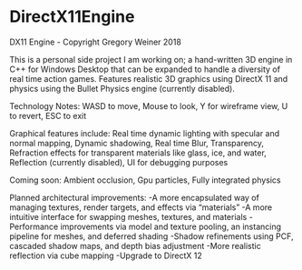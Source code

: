 # DirectX11Engine

DX11 Engine - Copyright Gregory Weiner 2018

This is a personal side project I am working on; a hand-written 3D engine in C++ for 
Windows Desktop that can be expanded to handle a diversity of real time action games. 
Features realistic 3D graphics using DirectX 11 and physics using the Bullet Physics engine 
(currently disabled).

Technology Notes: 
WASD to move, Mouse to look, Y for wireframe view, U to revert, ESC to exit

Graphical features include:
Real time dynamic lighting with specular and normal mapping, Dynamic shadowing, Real time Blur, 
Transparency, Refraction effects for transparent materials like glass, ice, and water, 
Reflection (currently disabled), UI for debugging purposes

Coming soon:
Ambient occlusion, Gpu particles, Fully integrated physics

Planned architectural improvements:
-A more encapsulated way of managing textures, render targets, and effects via “materials”
-A more intuitive interface for swapping meshes, textures, and materials
-Performance improvements via model and texture pooling, an instancing pipeline for meshes, and deferred shading
-Shadow refinements using PCF, cascaded shadow maps, and depth bias adjustment
-More realistic reflection via cube mapping
-Upgrade to DirectX 12
